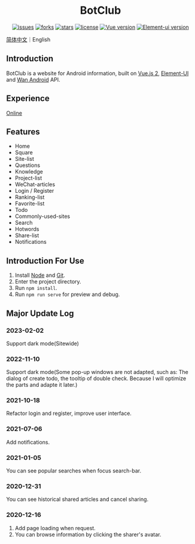 <h1 align="center">BotClub</h1>
<p align="center">
    <a href="https://github.com/ASCII13/BotClub/issues"><img alt="issues" src="https://img.shields.io/github/issues/ASCII13/BotClub"></a>
    <a href="https://github.com/ASCII13/BotClub/network"><img alt="forks" src="https://img.shields.io/github/forks/ASCII13/BotClub"></a>
    <a href="https://github.com/ASCII13/BotClub/stargazers"><img alt="stars" src="https://img.shields.io/github/stars/ASCII13/BotClub"></a>
    <a href="https://github.com/ASCII13/BotClub"><img alt="license" src="https://img.shields.io/github/license/ASCII13/BotClub"></a>
    <a href="https://cn.vuejs.org"><img alt="Vue version" src="https://img.shields.io/badge/Vue-2.6.11-brightgreen"></a>
    <a href="https://element.eleme.io/"><img alt="Element-ui version" src="https://img.shields.io/badge/Element--ui-2.4.5-brightgreen"></a>
</p>

[简体中文](./README.md)｜English

## Introduction
BotClub is a website for Android information, built on [Vue.js 2](https://cn.vuejs.org/), [Element-UI](https://element.eleme.io/) and [Wan Android](https://www.wanandroid.com/) API.

## Experience
[Online](https://www.kwafoo.com.cn/bot-club)

## Features
- Home
- Square
- Site-list
- Questions
- Knowledge
- Project-list
- WeChat-articles
- Login / Register
- Ranking-list
- Favorite-list
- Todo
- Commonly-used-sites
- Search
- Hotwords
- Share-list
- Notifications

## Introduction For Use
1. Install [Node](https://nodejs.org/en/) and [Git](https://git-scm.com/).
2. Enter the project directory.
3. Run `npm install`.
4. Run `npm run serve` for preview and debug.

## Major Update Log
### 2023-02-02
Support dark mode(Sitewide)

### 2022-11-10
Support dark mode(Some pop-up windows are not adapted, such as: The dialog of create todo, the tooltip of double check. Because I will
optimize the parts and adapte it later.)

### 2021-10-18
Refactor login and register, improve user interface.

### 2021-07-06
Add notifications.

### 2021-01-05
You can see popular searches when focus search-bar.

### 2020-12-31
You can see historical shared articles and cancel sharing.

### 2020-12-16
1. Add page loading when request.
2. You can browse information by clicking the sharer's avatar.